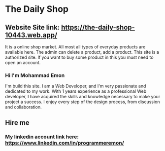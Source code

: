 # The Daily Shop

## Website Site link: https://the-daily-shop-10443.web.app/

  It is a online shop market. All most all types of everyday products are available here. 
  The admin can delete a product, add a product. This site is a authorized site.
  If you want to buy some product in this you must need to open an account.




### Hi I'm Mohammad Emon 
  I'm build this site.
  I am a Web Developer, and I'm very passionate and dedicated to my work. With 1 years experience as a professional Web developer, I have acquired the skills and knowledge necessary to make your project a success. I enjoy every step of the design process, from discussion and collaboration.




## Hire me

### My linkedin account link here: https://www.linkedin.com/in/programmeremon/

